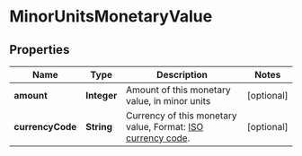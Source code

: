 

# MinorUnitsMonetaryValue


## Properties

| Name | Type | Description | Notes |
|------------ | ------------- | ------------- | -------------|
|**amount** | **Integer** |  Amount of this monetary value, in minor units |  [optional] |
|**currencyCode** | **String** |  Currency of this monetary value, Format: [ISO currency code](https://docs.adyen.com/development-resources/currency-codes). |  [optional] |



